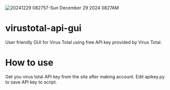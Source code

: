 
![20241229 082757-Sun December 29 2024 0827AM](https://github.com/user-attachments/assets/a24799ad-7724-418b-b0ef-aa929a58bb3a)


# virustotal-api-gui
User friendly GUI for Virus Total using free API key provided by Virus Total. 


# How to use

Get you virus total API key from the site after making account. Edit apikey.py to save API key to script.

